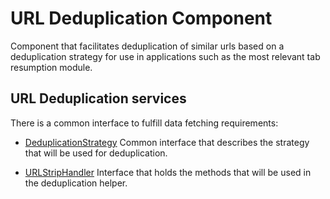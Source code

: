 # URL Deduplication Component

Component that facilitates deduplication of similar urls based on a deduplication strategy for
use in applications such as the most relevant tab resumption module.

## URL Deduplication services

There is a common interface to fulfill data fetching requirements:

* [DeduplicationStrategy](/components/url_deduplication/deduplication_strategy.h)
Common interface that describes the strategy that will be used for deduplication.


* [URLStripHandler](/components/url_deduplication/url_strip_handler.h)
Interface that holds the methods that will be used in the deduplication helper.
